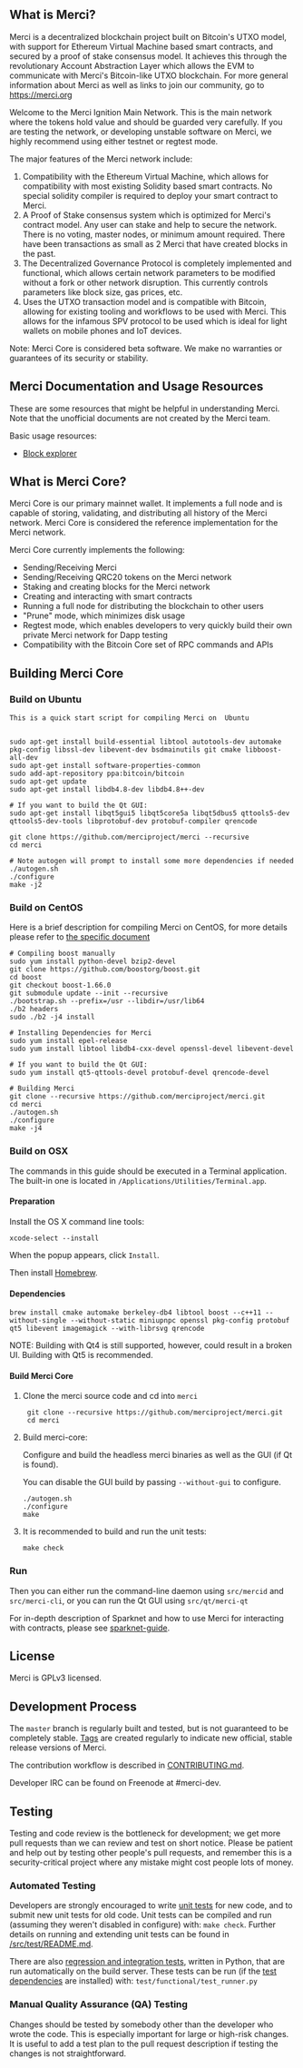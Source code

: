 What is Merci?
-------------

Merci is a decentralized blockchain project built on Bitcoin's UTXO model, with support for Ethereum Virtual Machine based smart contracts, and secured by a proof of stake consensus model. It achieves this through the revolutionary Account Abstraction Layer which allows the EVM to communicate with Merci's Bitcoin-like UTXO blockchain. For more general information about Merci as well as links to join our community, go to https://merci.org

Welcome to the Merci Ignition Main Network. This is the main network where the tokens hold value and should be guarded very carefully. If you are testing the network, or developing unstable software on Merci, we highly recommend using either testnet or regtest mode. 

The major features of the Merci network include:

1. Compatibility with the Ethereum Virtual Machine, which allows for compatibility with most existing Solidity based smart contracts. No special solidity compiler is required to deploy your smart contract to Merci. 
2. A Proof of Stake consensus system which is optimized for Merci's contract model. Any user can stake and help to secure the network. There is no voting, master nodes, or minimum amount required. There have been transactions as small as 2 Merci that have created blocks in the past. 
3. The Decentralized Governance Protocol is completely implemented and functional, which allows certain network parameters to be modified without a fork or other network disruption. This currently controls parameters like block size, gas prices, etc. 
4. Uses the UTXO transaction model and is compatible with Bitcoin, allowing for existing tooling and workflows to be used with Merci. This allows for the infamous SPV protocol to be used which is ideal for light wallets on mobile phones and IoT devices.

Note: Merci Core is considered beta software. We make no warranties or guarantees of its security or stability.

Merci Documentation and Usage Resources
---------------

These are some resources that might be helpful in understanding Merci. Note that the unofficial documents are not created by the Merci team.

Basic usage resources:

* [Block explorer](https://info.mercibq.com)

What is Merci Core?
------------------

Merci Core is our primary mainnet wallet. It implements a full node and is capable of storing, validating, and distributing all history of the Merci network. Merci Core is considered the reference implementation for the Merci network. 

Merci Core currently implements the following:

* Sending/Receiving Merci
* Sending/Receiving QRC20 tokens on the Merci network
* Staking and creating blocks for the Merci network
* Creating and interacting with smart contracts
* Running a full node for distributing the blockchain to other users
* "Prune" mode, which minimizes disk usage
* Regtest mode, which enables developers to very quickly build their own private Merci network for Dapp testing
* Compatibility with the Bitcoin Core set of RPC commands and APIs


Building Merci Core
----------

### Build on Ubuntu

    This is a quick start script for compiling Merci on  Ubuntu


    sudo apt-get install build-essential libtool autotools-dev automake pkg-config libssl-dev libevent-dev bsdmainutils git cmake libboost-all-dev
    sudo apt-get install software-properties-common
    sudo add-apt-repository ppa:bitcoin/bitcoin
    sudo apt-get update
    sudo apt-get install libdb4.8-dev libdb4.8++-dev

    # If you want to build the Qt GUI:
    sudo apt-get install libqt5gui5 libqt5core5a libqt5dbus5 qttools5-dev qttools5-dev-tools libprotobuf-dev protobuf-compiler qrencode

    git clone https://github.com/merciproject/merci --recursive
    cd merci

    # Note autogen will prompt to install some more dependencies if needed
    ./autogen.sh
    ./configure 
    make -j2
    
### Build on CentOS

Here is a brief description for compiling Merci on CentOS, for more details please refer to [the specific document](https://github.com/merciproject/merci/blob/master/doc/build-unix.md)

    # Compiling boost manually
    sudo yum install python-devel bzip2-devel
    git clone https://github.com/boostorg/boost.git
    cd boost
    git checkout boost-1.66.0
    git submodule update --init --recursive
    ./bootstrap.sh --prefix=/usr --libdir=/usr/lib64
    ./b2 headers
    sudo ./b2 -j4 install
    
    # Installing Dependencies for Merci
    sudo yum install epel-release
    sudo yum install libtool libdb4-cxx-devel openssl-devel libevent-devel
    
    # If you want to build the Qt GUI:
    sudo yum install qt5-qttools-devel protobuf-devel qrencode-devel
    
    # Building Merci
    git clone --recursive https://github.com/merciproject/merci.git
    cd merci
    ./autogen.sh
    ./configure
    make -j4

### Build on OSX

The commands in this guide should be executed in a Terminal application.
The built-in one is located in `/Applications/Utilities/Terminal.app`.

#### Preparation

Install the OS X command line tools:

`xcode-select --install`

When the popup appears, click `Install`.

Then install [Homebrew](https://brew.sh).

#### Dependencies

    brew install cmake automake berkeley-db4 libtool boost --c++11 --without-single --without-static miniupnpc openssl pkg-config protobuf qt5 libevent imagemagick --with-librsvg qrencode

NOTE: Building with Qt4 is still supported, however, could result in a broken UI. Building with Qt5 is recommended.

#### Build Merci Core

1. Clone the merci source code and cd into `merci`

        git clone --recursive https://github.com/merciproject/merci.git
        cd merci

2.  Build merci-core:

    Configure and build the headless merci binaries as well as the GUI (if Qt is found).

    You can disable the GUI build by passing `--without-gui` to configure.

        ./autogen.sh
        ./configure
        make

3.  It is recommended to build and run the unit tests:

        make check

### Run

Then you can either run the command-line daemon using `src/mercid` and `src/merci-cli`, or you can run the Qt GUI using `src/qt/merci-qt`

For in-depth description of Sparknet and how to use Merci for interacting with contracts, please see [sparknet-guide](doc/sparknet-guide.md).

License
-------

Merci is GPLv3 licensed.


Development Process
-------------------

The `master` branch is regularly built and tested, but is not guaranteed to be
completely stable. [Tags](https://github.com/merciproject/merci/tags) are created
regularly to indicate new official, stable release versions of Merci.

The contribution workflow is described in [CONTRIBUTING.md](CONTRIBUTING.md).

Developer IRC can be found on Freenode at #merci-dev.


Testing
-------

Testing and code review is the bottleneck for development; we get more pull
requests than we can review and test on short notice. Please be patient and help out by testing
other people's pull requests, and remember this is a security-critical project where any mistake might cost people
lots of money.

### Automated Testing

Developers are strongly encouraged to write [unit tests](src/test/README.md) for new code, and to
submit new unit tests for old code. Unit tests can be compiled and run
(assuming they weren't disabled in configure) with: `make check`. Further details on running
and extending unit tests can be found in [/src/test/README.md](/src/test/README.md).

There are also [regression and integration tests](/test), written
in Python, that are run automatically on the build server.
These tests can be run (if the [test dependencies](/test) are installed) with: `test/functional/test_runner.py`

### Manual Quality Assurance (QA) Testing

Changes should be tested by somebody other than the developer who wrote the
code. This is especially important for large or high-risk changes. It is useful
to add a test plan to the pull request description if testing the changes is
not straightforward.
